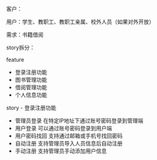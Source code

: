 客户：

用户：学生、教职工、教职工亲属、校外人员（如果对外开放）

需求：书籍借阅

story拆分：

feature 

- 登录注册功能
- 图书管理功能
- 借阅管理功能
- 个人信息功能

story - 登录注册功能

- 管理员登录 在特定IP地址下通过账号密码登录到管理端
- 用户登录 可以通过账号密码登录到用户端
- 用户密码找回 支持通过邮箱或手机号找回密码
- 自动注册 支持管理员导入人员信息后自动注册
- 手动注册 支持管理员手动添加用户信息